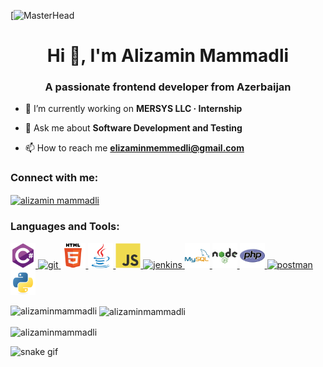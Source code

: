 [![MasterHead](https://media.licdn.com/dms/image/v2/D4D16AQGVhI6Qv7IYGQ/profile-displaybackgroundimage-shrink_350_1400/profile-displaybackgroundimage-shrink_350_1400/0/1727910784808?e=1740009600&v=beta&t=KM810xPv0ixyXmwv_KWlddjqWW7AhdxQF6wusIqQIzU)
<h1 align="center">Hi 👋, I'm Alizamin Mammadli</h1>
<h3 align="center">A passionate frontend developer from Azerbaijan</h3>

- 🔭 I’m currently working on **MERSYS LLC · Internship**

- 💬 Ask me about **Software Development and Testing**

- 📫 How to reach me **elizaminmemmedli@gmail.com**

<h3 align="left">Connect with me:</h3>
<p align="left">
<a href="https://linkedin.com/in/alizamin mammadli" target="blank"><img align="center" src="https://raw.githubusercontent.com/rahuldkjain/github-profile-readme-generator/master/src/images/icons/Social/linked-in-alt.svg" alt="alizamin mammadli" height="30" width="40" /></a>
</p>

<h3 align="left">Languages and Tools:</h3>
<p align="left"> <a href="https://www.w3schools.com/cs/" target="_blank" rel="noreferrer"> <img src="https://raw.githubusercontent.com/devicons/devicon/master/icons/csharp/csharp-original.svg" alt="csharp" width="40" height="40"/> </a> <a href="https://git-scm.com/" target="_blank" rel="noreferrer"> <img src="https://www.vectorlogo.zone/logos/git-scm/git-scm-icon.svg" alt="git" width="40" height="40"/> </a> <a href="https://www.w3.org/html/" target="_blank" rel="noreferrer"> <img src="https://raw.githubusercontent.com/devicons/devicon/master/icons/html5/html5-original-wordmark.svg" alt="html5" width="40" height="40"/> </a> <a href="https://www.java.com" target="_blank" rel="noreferrer"> <img src="https://raw.githubusercontent.com/devicons/devicon/master/icons/java/java-original.svg" alt="java" width="40" height="40"/> </a> <a href="https://developer.mozilla.org/en-US/docs/Web/JavaScript" target="_blank" rel="noreferrer"> <img src="https://raw.githubusercontent.com/devicons/devicon/master/icons/javascript/javascript-original.svg" alt="javascript" width="40" height="40"/> </a> <a href="https://www.jenkins.io" target="_blank" rel="noreferrer"> <img src="https://www.vectorlogo.zone/logos/jenkins/jenkins-icon.svg" alt="jenkins" width="40" height="40"/> </a> <a href="https://www.mysql.com/" target="_blank" rel="noreferrer"> <img src="https://raw.githubusercontent.com/devicons/devicon/master/icons/mysql/mysql-original-wordmark.svg" alt="mysql" width="40" height="40"/> </a> <a href="https://nodejs.org" target="_blank" rel="noreferrer"> <img src="https://raw.githubusercontent.com/devicons/devicon/master/icons/nodejs/nodejs-original-wordmark.svg" alt="nodejs" width="40" height="40"/> </a> <a href="https://www.php.net" target="_blank" rel="noreferrer"> <img src="https://raw.githubusercontent.com/devicons/devicon/master/icons/php/php-original.svg" alt="php" width="40" height="40"/> </a> <a href="https://postman.com" target="_blank" rel="noreferrer"> <img src="https://www.vectorlogo.zone/logos/getpostman/getpostman-icon.svg" alt="postman" width="40" height="40"/> </a> <a href="https://www.python.org" target="_blank" rel="noreferrer"> <img src="https://raw.githubusercontent.com/devicons/devicon/master/icons/python/python-original.svg" alt="python" width="40" height="40"/> </a> </p>

<p><img align="left" src="https://github-readme-stats.vercel.app/api/top-langs?username=alizaminmammadli&show_icons=true&locale=en&layout=compact" alt="alizaminmammadli" /></p>

<p>&nbsp;<img align="center" src="https://github-readme-stats.vercel.app/api?username=alizaminmammadli&show_icons=true&locale=en" alt="alizaminmammadli" /></p>

<p><img align="center" src="https://github-readme-streak-stats.herokuapp.com/?user=alizaminmammadli&" alt="alizaminmammadli" /></p>


![snake gif](https://github.com/AlizaminMammadli/AlizaminMammadli/blob/output/github-contribution-grid-snake.gif)
